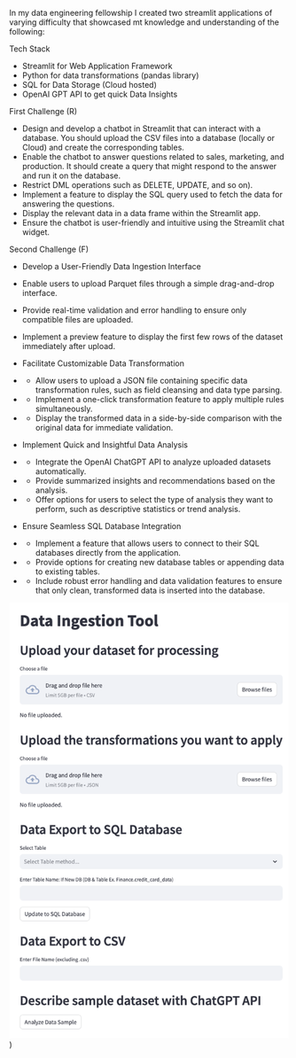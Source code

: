 In my data engineering fellowship I created two streamlit applications of varying difficulty that showcased mt knowledge and understanding of the following:

Tech Stack
- Streamlit for Web Application Framework
- Python for data transformations (pandas library)
- SQL for Data Storage (Cloud hosted)
- OpenAI GPT API to get quick Data Insights

First Challenge (R)
- Design and develop a chatbot in Streamlit that can interact with a database. You should upload the CSV files into a database (locally or Cloud) and create the corresponding tables. 
- Enable the chatbot to answer questions related to sales, marketing, and production. It should create a query that might respond to the answer and run it on the database. 
- Restrict DML operations such as DELETE, UPDATE, and so on).
- Implement a feature to display the SQL query used to fetch the data for answering the questions.
- Display the relevant data in a data frame within the Streamlit app.
- Ensure the chatbot is user-friendly and intuitive using the Streamlit chat widget.

Second Challenge (F)

- Develop a User-Friendly Data Ingestion Interface
 - Enable users to upload Parquet files through a simple drag-and-drop interface.
 - Provide real-time validation and error handling to ensure only compatible files are uploaded.
 - Implement a preview feature to display the first few rows of the dataset immediately after upload.

- Facilitate Customizable Data Transformation
- - Allow users to upload a JSON file containing specific data transformation rules, such as field cleansing and data type parsing.
- - Implement a one-click transformation feature to apply multiple rules simultaneously.
- - Display the transformed data in a side-by-side comparison with the original data for immediate validation.

- Implement Quick and Insightful Data Analysis
- - Integrate the OpenAI ChatGPT API to analyze uploaded datasets automatically.
- - Provide summarized insights and recommendations based on the analysis.
- - Offer options for users to select the type of analysis they want to perform, such as descriptive statistics or trend analysis.

- Ensure Seamless SQL Database Integration
- - Implement a feature that allows users to connect to their SQL databases directly from the application.
- - Provide options for creating new database tables or appending data to existing tables.
- - Include robust error handling and data validation features to ensure that only clean, transformed data is inserted into the database.


![Image Alt text](/images/Streamlit_example_R.png "Optional title"))  
